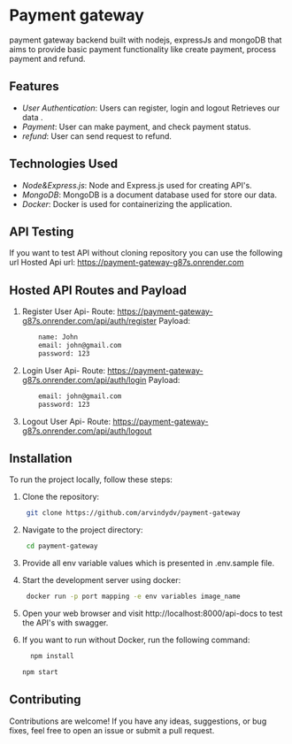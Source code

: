 # Payment gateway

payment gateway backend built with nodejs, expressJs and mongoDB that aims to provide basic payment functionality like create payment, process payment and refund.

## Features

- _User Authentication_: Users can register, login and logout Retrieves our data .
- _Payment_: User can make payment, and check payment status.
- _refund_: User can send request to refund.

## Technologies Used

- _Node&Express.js_: Node and Express.js used for creating API's.
- _MongoDB_: MongoDB is a document database used for store our data.
- _Docker_: Docker is used for containerizing the application.

## API Testing

If you want to test API without cloning repository you can use the following url
Hosted Api url: https://payment-gateway-g87s.onrender.com

## Hosted API Routes and Payload

1. Register User Api-
   Route: https://payment-gateway-g87s.onrender.com/api/auth/register
   Payload:
   ```sh
       name: John
       email: john@gmail.com
       password: 123
   ```
2. Login User Api-
   Route: https://payment-gateway-g87s.onrender.com/api/auth/login
   Payload:
   ```sh
       email: john@gmail.com
       password: 123
   ```
3. Logout User Api-
   Route: https://payment-gateway-g87s.onrender.com/api/auth/logout

## Installation

To run the project locally, follow these steps:

1. Clone the repository:

   ```sh
    git clone https://github.com/arvindydv/payment-gateway

   ```

2. Navigate to the project directory:

   ```sh
    cd payment-gateway

   ```

3. Provide all env variable values which is presented in .env.sample file.

4. Start the development server using docker:

   ```sh
    docker run -p port mapping -e env variables image_name

   ```

5. Open your web browser and visit http://localhost:8000/api-docs to test the API's with swagger.

6. If you want to run without Docker, run the following command:
   ```sh
     npm install
   ```
   ```sh
   npm start
   ```

## Contributing

Contributions are welcome! If you have any ideas, suggestions, or bug fixes, feel free to open an issue or submit a pull request.
